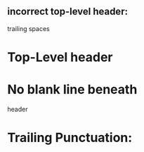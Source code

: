 ## incorrect top-level header:


trailing spaces    

# Top-Level header

# No blank line beneath
header

# Trailing Punctuation:
